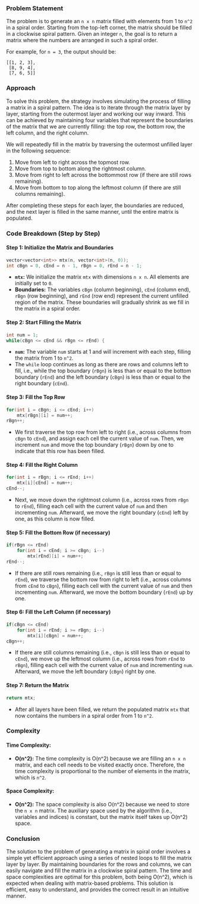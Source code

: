 ### Problem Statement

The problem is to generate an `n x n` matrix filled with elements from 1 to `n^2` in a spiral order. Starting from the top-left corner, the matrix should be filled in a clockwise spiral pattern. Given an integer `n`, the goal is to return a matrix where the numbers are arranged in such a spiral order.

For example, for `n = 3`, the output should be:
```
[[1, 2, 3],
 [8, 9, 4],
 [7, 6, 5]]
```

### Approach

To solve this problem, the strategy involves simulating the process of filling a matrix in a spiral pattern. The idea is to iterate through the matrix layer by layer, starting from the outermost layer and working our way inward. This can be achieved by maintaining four variables that represent the boundaries of the matrix that we are currently filling: the top row, the bottom row, the left column, and the right column.

We will repeatedly fill in the matrix by traversing the outermost unfilled layer in the following sequence:
1. Move from left to right across the topmost row.
2. Move from top to bottom along the rightmost column.
3. Move from right to left across the bottommost row (if there are still rows remaining).
4. Move from bottom to top along the leftmost column (if there are still columns remaining).

After completing these steps for each layer, the boundaries are reduced, and the next layer is filled in the same manner, until the entire matrix is populated.

### Code Breakdown (Step by Step)

#### Step 1: Initialize the Matrix and Boundaries

```cpp
vector<vector<int>> mtx(n, vector<int>(n, 0));
int cBgn = 0, cEnd = n - 1, rBgn = 0, rEnd = n - 1;
```

- **`mtx`:** We initialize the matrix `mtx` with dimensions `n x n`. All elements are initially set to `0`.
- **Boundaries:** The variables `cBgn` (column beginning), `cEnd` (column end), `rBgn` (row beginning), and `rEnd` (row end) represent the current unfilled region of the matrix. These boundaries will gradually shrink as we fill in the matrix in a spiral order.

#### Step 2: Start Filling the Matrix

```cpp
int num = 1;
while(cBgn <= cEnd && rBgn <= rEnd) {
```

- **`num`:** The variable `num` starts at 1 and will increment with each step, filling the matrix from 1 to `n^2`.
- The `while` loop continues as long as there are rows and columns left to fill, i.e., while the top boundary (`rBgn`) is less than or equal to the bottom boundary (`rEnd`) and the left boundary (`cBgn`) is less than or equal to the right boundary (`cEnd`).

#### Step 3: Fill the Top Row

```cpp
for(int i = cBgn; i <= cEnd; i++)
    mtx[rBgn][i] = num++;
rBgn++;
```

- We first traverse the top row from left to right (i.e., across columns from `cBgn` to `cEnd`), and assign each cell the current value of `num`. Then, we increment `num` and move the top boundary (`rBgn`) down by one to indicate that this row has been filled.

#### Step 4: Fill the Right Column

```cpp
for(int i = rBgn; i <= rEnd; i++)
    mtx[i][cEnd] = num++;
cEnd--;
```

- Next, we move down the rightmost column (i.e., across rows from `rBgn` to `rEnd`), filling each cell with the current value of `num` and then incrementing `num`. Afterward, we move the right boundary (`cEnd`) left by one, as this column is now filled.

#### Step 5: Fill the Bottom Row (if necessary)

```cpp
if(rBgn <= rEnd)
    for(int i = cEnd; i >= cBgn; i--)
        mtx[rEnd][i] = num++;
rEnd--;
```

- If there are still rows remaining (i.e., `rBgn` is still less than or equal to `rEnd`), we traverse the bottom row from right to left (i.e., across columns from `cEnd` to `cBgn`), filling each cell with the current value of `num` and then incrementing `num`. Afterward, we move the bottom boundary (`rEnd`) up by one.

#### Step 6: Fill the Left Column (if necessary)

```cpp
if(cBgn <= cEnd)
    for(int i = rEnd; i >= rBgn; i--)
        mtx[i][cBgn] = num++;
cBgn++;
```

- If there are still columns remaining (i.e., `cBgn` is still less than or equal to `cEnd`), we move up the leftmost column (i.e., across rows from `rEnd` to `rBgn`), filling each cell with the current value of `num` and incrementing `num`. Afterward, we move the left boundary (`cBgn`) right by one.

#### Step 7: Return the Matrix

```cpp
return mtx;
```

- After all layers have been filled, we return the populated matrix `mtx` that now contains the numbers in a spiral order from 1 to `n^2`.

### Complexity

#### Time Complexity:
- **O(n^2):** The time complexity is O(n^2) because we are filling an `n x n` matrix, and each cell needs to be visited exactly once. Therefore, the time complexity is proportional to the number of elements in the matrix, which is `n^2`.

#### Space Complexity:
- **O(n^2):** The space complexity is also O(n^2) because we need to store the `n x n` matrix. The auxiliary space used by the algorithm (i.e., variables and indices) is constant, but the matrix itself takes up O(n^2) space.

### Conclusion

The solution to the problem of generating a matrix in spiral order involves a simple yet efficient approach using a series of nested loops to fill the matrix layer by layer. By maintaining boundaries for the rows and columns, we can easily navigate and fill the matrix in a clockwise spiral pattern. The time and space complexities are optimal for this problem, both being O(n^2), which is expected when dealing with matrix-based problems. This solution is efficient, easy to understand, and provides the correct result in an intuitive manner.